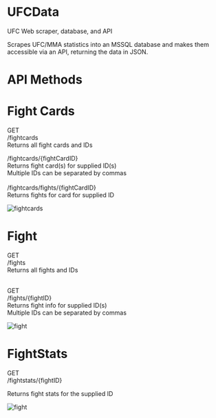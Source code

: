 # UFCData
 UFC Web scraper, database, and API
 
 Scrapes UFC/MMA statistics into an MSSQL database and makes them accessible via an API, returning the data in JSON.

# API Methods

# Fight Cards
GET<br/>
/fightcards
<br/>
Returns all fight cards and IDs

/fightcards/{fightCardID}<br/>
Returns fight card(s) for supplied ID(s)<br/>
Multiple IDs can be separated by commas
<br/><br/>
/fightcards/fights/{fightCardID}<br/>
Returns fights for card for supplied ID<br/>

![fightcards](https://i.imgur.com/BaT1shA.png)


# Fight
GET<br/>
/fights<br/>
Returns all fights and IDs<br/><br/>

GET<br/>
/fights/{fightID}<br/>
Returns fight info for supplied ID(s)<br/>
Multiple IDs can be separated by commas<br/>

![fight](https://i.imgur.com/ZALSWHo.png)


# FightStats
GET<br/>
/fightstats/{fightID}<br/>

Returns fight stats for the supplied ID<br/>

![fight](https://i.imgur.com/JCCUoBf.png)

